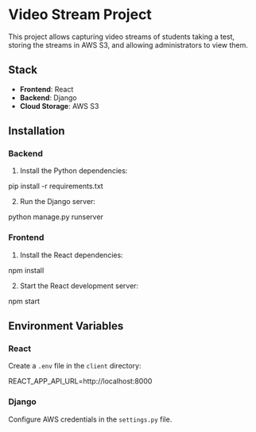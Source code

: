 # Video Stream Project

This project allows capturing video streams of students taking a test, storing the streams in AWS S3, and allowing administrators to view them.

## Stack

- **Frontend**: React
- **Backend**: Django
- **Cloud Storage**: AWS S3

## Installation

### Backend

1. Install the Python dependencies:

pip install -r requirements.txt

2. Run the Django server:

python manage.py runserver

### Frontend

1. Install the React dependencies:

npm install

2. Start the React development server:

npm start

## Environment Variables

### React

Create a `.env` file in the `client` directory:

REACT_APP_API_URL=http://localhost:8000

### Django

Configure AWS credentials in the `settings.py` file.